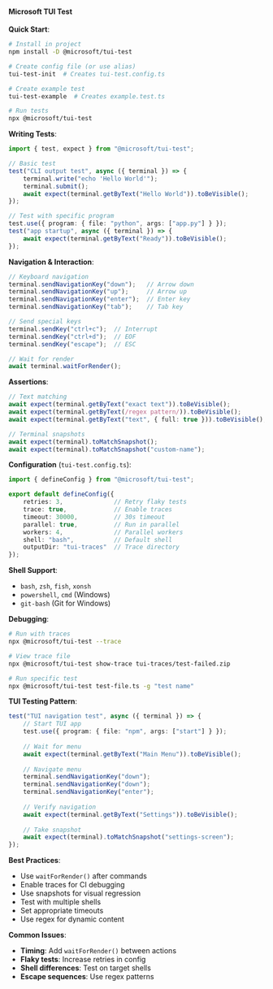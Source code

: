 #### Microsoft TUI Test

**Quick Start**:
```bash
# Install in project
npm install -D @microsoft/tui-test

# Create config file (or use alias)
tui-test-init  # Creates tui-test.config.ts

# Create example test
tui-test-example  # Creates example.test.ts

# Run tests
npx @microsoft/tui-test
```

**Writing Tests**:
```typescript
import { test, expect } from "@microsoft/tui-test";

// Basic test
test("CLI output test", async ({ terminal }) => {
    terminal.write("echo 'Hello World'");
    terminal.submit();
    await expect(terminal.getByText("Hello World")).toBeVisible();
});

// Test with specific program
test.use({ program: { file: "python", args: ["app.py"] } });
test("app startup", async ({ terminal }) => {
    await expect(terminal.getByText("Ready")).toBeVisible();
});
```

**Navigation & Interaction**:
```typescript
// Keyboard navigation
terminal.sendNavigationKey("down");   // Arrow down
terminal.sendNavigationKey("up");     // Arrow up
terminal.sendNavigationKey("enter");  // Enter key
terminal.sendNavigationKey("tab");    // Tab key

// Send special keys
terminal.sendKey("ctrl+c");  // Interrupt
terminal.sendKey("ctrl+d");  // EOF
terminal.sendKey("escape");  // ESC

// Wait for render
await terminal.waitForRender();
```

**Assertions**:
```typescript
// Text matching
await expect(terminal.getByText("exact text")).toBeVisible();
await expect(terminal.getByText(/regex pattern/)).toBeVisible();
await expect(terminal.getByText("text", { full: true })).toBeVisible();

// Terminal snapshots
await expect(terminal).toMatchSnapshot();
await expect(terminal).toMatchSnapshot("custom-name");
```

**Configuration** (`tui-test.config.ts`):
```typescript
import { defineConfig } from "@microsoft/tui-test";

export default defineConfig({
    retries: 3,              // Retry flaky tests
    trace: true,             // Enable traces
    timeout: 30000,          // 30s timeout
    parallel: true,          // Run in parallel
    workers: 4,              // Parallel workers
    shell: "bash",           // Default shell
    outputDir: "tui-traces"  // Trace directory
});
```

**Shell Support**:
- `bash`, `zsh`, `fish`, `xonsh`
- `powershell`, `cmd` (Windows)
- `git-bash` (Git for Windows)

**Debugging**:
```bash
# Run with traces
npx @microsoft/tui-test --trace

# View trace file
npx @microsoft/tui-test show-trace tui-traces/test-failed.zip

# Run specific test
npx @microsoft/tui-test test-file.ts -g "test name"
```

**TUI Testing Pattern**:
```typescript
test("TUI navigation test", async ({ terminal }) => {
    // Start TUI app
    test.use({ program: { file: "npm", args: ["start"] } });
    
    // Wait for menu
    await expect(terminal.getByText("Main Menu")).toBeVisible();
    
    // Navigate menu
    terminal.sendNavigationKey("down");
    terminal.sendNavigationKey("down");
    terminal.sendNavigationKey("enter");
    
    // Verify navigation
    await expect(terminal.getByText("Settings")).toBeVisible();
    
    // Take snapshot
    await expect(terminal).toMatchSnapshot("settings-screen");
});
```

**Best Practices**:
- Use `waitForRender()` after commands
- Enable traces for CI debugging
- Use snapshots for visual regression
- Test with multiple shells
- Set appropriate timeouts
- Use regex for dynamic content

**Common Issues**:
- **Timing**: Add `waitForRender()` between actions
- **Flaky tests**: Increase retries in config
- **Shell differences**: Test on target shells
- **Escape sequences**: Use regex patterns
